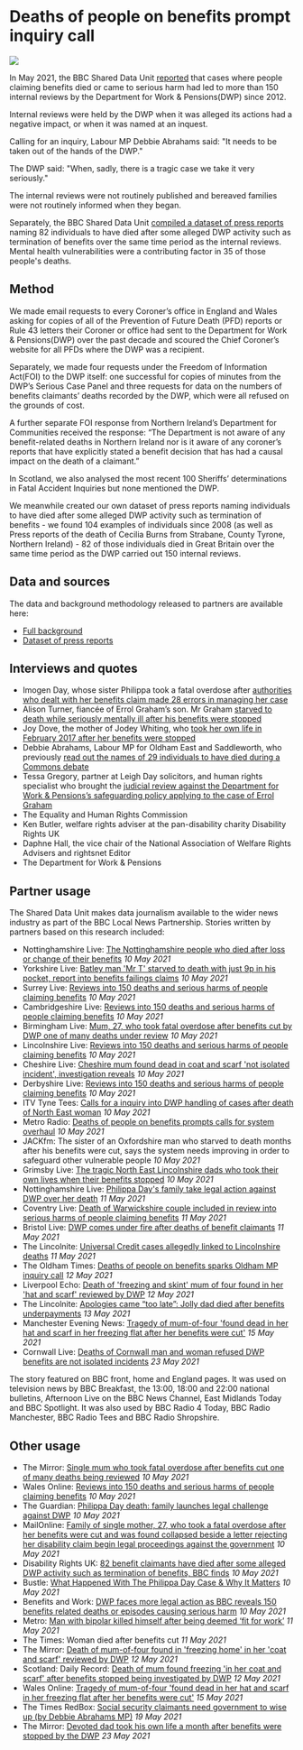 # Deaths of people on benefits prompt inquiry call

![](https://ichef.bbci.co.uk/news/976/cpsprodpb/12099/production/_118418837_dwp.png)

In May 2021, the BBC Shared Data Unit [reported](https://www.bbc.co.uk/news/uk-56819727) that cases where people claiming benefits died or came to serious harm had led to more than 150 internal reviews by the Department for Work & Pensions(DWP) since 2012.

Internal reviews were held by the DWP when it was alleged its actions had a negative impact, or when it was named at an inquest.

Calling for an inquiry, Labour MP Debbie Abrahams said: "It needs to be taken out of the hands of the DWP."

The DWP said: "When, sadly, there is a tragic case we take it very seriously."

The internal reviews were not routinely published and bereaved families were not routinely informed when they began.

Separately, the BBC Shared Data Unit [compiled a dataset of press reports](https://drive.google.com/file/d/12or_c9cUspul4IWM1Tiv45tEuWSjyOzf/view?usp=sharing) naming 82 individuals to have died after some alleged DWP activity such as termination of benefits over the same time period as the internal reviews. Mental health vulnerabilities were a contributing factor in 35 of those people's deaths.


## Method

We made email requests to every Coroner’s office in England and Wales asking for copies of all of the Prevention of Future Death (PFD) reports or Rule 43 letters their Coroner or office had sent to the Department for Work & Pensions(DWP) over the past decade and scoured the Chief Coroner’s website for all PFDs where the DWP was a recipient.

Separately, we made four requests under the Freedom of Information Act(FOI) to the DWP itself: one successful for copies of minutes from the DWP’s Serious Case Panel and three requests for data on the numbers of benefits claimants’ deaths recorded by the DWP, which were all refused on the grounds of cost.

A further separate FOI response from Northern Ireland’s Department for Communities received the response: “The Department is not aware of any benefit-related deaths in Northern Ireland nor is it aware of any coroner’s reports that have explicitly stated a benefit decision that has had a causal impact on the death of a claimant.” 

In Scotland, we also analysed the most recent 100 Sheriffs’ determinations in Fatal Accident Inquiries but none mentioned the DWP.

We meanwhile created our own dataset of press reports naming individuals to have died after some alleged DWP activity such as termination of benefits - we found 104 examples of individuals since 2008 (as well as Press reports of the death of Cecilia Burns from Strabane, County Tyrone, Northern Ireland) - 82 of those individuals died in Great Britain over the same time period as the DWP carried out 150 internal reviews. 

## Data and sources

The data and background methodology released to partners are available here:
* [Full background](https://docs.google.com/document/d/1xm4jbi5bB1ONy0LHLCmAV4xVNJCM47a38ued_wtLyuY/edit?usp=sharing)
* [Dataset of press reports](https://drive.google.com/file/d/12or_c9cUspul4IWM1Tiv45tEuWSjyOzf/view?usp=sharing)

## Interviews and quotes

* Imogen Day, whose sister Philippa took a fatal overdose after [authorities who dealt with her benefits claim made 28 errors in managing her case](https://www.bbc.co.uk/news/uk-england-nottinghamshire-55826996)
* Alison Turner, fiancée of Errol Graham’s son. Mr Graham [starved to death while seriously mentally ill after his benefits were stopped](https://www.theguardian.com/society/2021/mar/04/family-of-man-who-starved-to-death-after-benefits-cut-loses-case-against-dwp)
* Joy Dove, the mother of Jodey Whiting, who [took her own life in February 2017 after her benefits were stopped](https://www.bbc.co.uk/news/uk-england-tees-54907346)
* Debbie Abrahams,  Labour MP for Oldham East and Saddleworth, who previously [read out the names of 29 individuals to have died during a Commons debate](https://www.theyworkforyou.com/whall/?id=2019-04-24c.325.1)
* Tessa Gregory, partner at Leigh Day solicitors, and human rights specialist who brought the [judicial review against the Department for Work & Pensions’s safeguarding policy applying to the case of Errol Graham](https://www.theguardian.com/society/2021/mar/04/family-of-man-who-starved-to-death-after-benefits-cut-loses-case-against-dwp)
* The Equality and Human Rights Commission
* Ken Butler, welfare rights adviser at the pan-disability charity Disability Rights UK
* Daphne Hall, the vice chair of the National Association of Welfare Rights Advisers and rightsnet Editor
* The Department for Work & Pensions

## Partner usage

The Shared Data Unit makes data journalism available to the wider news industry as part of the BBC Local News Partnership.
Stories written by partners based on this research included:

* Nottinghamshire Live: [The Nottinghamshire people who died after loss or change of their benefits](https://www.nottinghampost.com/news/local-news/nottinghamshire-people-who-died-after-5393313.amp) *10 May 2021*
* Yorkshire Live: [Batley man 'Mr T' starved to death with just 9p in his pocket, report into benefits failings claims](https://www.examinerlive.co.uk/news/west-yorkshire-news/batley-man-mr-t-starved-20554513) *10 May 2021*
* Surrey Live: [Reviews into 150 deaths and serious harms of people claiming benefits](https://www.getsurrey.co.uk/news/uk-world-news/reviews-150-deaths-serious-harms-20561241) *10 May 2021*
* Cambridgeshire Live: [Reviews into 150 deaths and serious harms of people claiming benefits](https://www.cambridge-news.co.uk/news/uk-world-news/reviews-150-deaths-serious-harms-20561241) *10 May 2021*
* Birmingham Live: [Mum, 27, who took fatal overdose after benefits cut by DWP one of many deaths under review](https://www.birminghammail.co.uk/news/midlands-news/mum-27-who-took-fatal-20561761) *10 May 2021*
* Lincolnshire Live: [Reviews into 150 deaths and serious harms of people claiming benefits](https://www.lincolnshirelive.co.uk/news/uk-world-news/reviews-150-deaths-serious-harms-5394649) *10 May 2021*
* Cheshire Live: [Cheshire mum found dead in coat and scarf 'not isolated incident', investigation reveals](https://www.cheshire-live.co.uk/news/chester-cheshire-news/cheshire-mum-found-dead-coat-20561915) *10 May 2021*
* Derbyshire Live: [Reviews into 150 deaths and serious harms of people claiming benefits](https://www.derbytelegraph.co.uk/news/uk-world-news/reviews-150-deaths-serious-harms-5394649) *10 May 2021*
* ITV Tyne Tees: [Calls for a inquiry into DWP handling of cases after death of North East woman](https://www.itv.com/news/tyne-tees/2021-05-10/calls-for-a-inquiry-into-dwp-handling-of-cases-after-death-of-north-east-woman) *10 May 2021*
* Metro Radio: [Deaths of people on benefits prompts calls for system overhaul](https://planetradio.co.uk/metro/local/news/deaths-of-people-on-benefits-prompts-calls-for-system-overhaul/) *10 May 2021*
* JACKfm: The sister of an Oxfordshire man who starved to death months after his benefits were cut, says the system needs improving in order to safeguard other vulnerable people *10 May 2021*
* Grimsby Live: [The tragic North East Lincolnshire dads who took their own lives when their benefits stopped](https://www.grimsbytelegraph.co.uk/news/local-news/tragic-north-east-lincolnshire-dads-5391922) *10 May 2021*
* Nottinghamshire Live: [Philippa Day's family take legal action against DWP over her death](https://www.nottinghampost.com/news/nottingham-news/family-take-legal-action-against-5398647.amp) *11 May 2021*
* Coventry Live: [Death of Warwickshire couple included in review into serious harms of people claiming benefits](https://www.coventrytelegraph.net/news/coventry-news/death-warwickshire-couple-included-review-20565990) *11 May 2021*
* Bristol Live: [DWP comes under fire after deaths of benefit claimants](https://www.bristolpost.co.uk/news/health/dwp-comes-under-fire-after-5397346) *11 May 2021*
* The Lincolnite: [Universal Credit cases allegedly linked to Lincolnshire deaths](https://thelincolnite.co.uk/2021/05/universal-credit-cases-allegedly-linked-to-lincolnshire-deaths/) *11 May 2021*
* The Oldham Times: [Deaths of people on benefits sparks Oldham MP inquiry call](https://www.theoldhamtimes.co.uk/news/19294130.deaths-people-benefits-sparks-oldham-mp-inquiry-call/) *12 May 2021*
* Liverpool Echo: [Death of 'freezing and skint' mum of four found in her 'hat and scarf' reviewed by DWP](https://www.liverpoolecho.co.uk/news/liverpool-news/death-freezing-skint-mum-four-20570472) *12 May 2021*
* The Lincolnite: [Apologies came “too late”: Jolly dad died after benefits underpayments](https://thelincolnite.co.uk/2021/05/apologies-came-too-late-jolly-dad-died-after-benefits-underpayments/) *13 May 2021*
* Manchester Evening News: [Tragedy of mum-of-four 'found dead in her hat and scarf in her freezing flat after her benefits were cut'](https://www.manchestereveningnews.co.uk/news/greater-manchester-news/tragedy-mum-four-found-dead-20602214) *15 May 2021*
* Cornwall Live: [Deaths of Cornwall man and woman refused DWP benefits are not isolated incidents](https://www.cornwalllive.com/news/cornwall-news/deaths-cornwall-man-woman-refused-5442546) *23 May 2021*

The story featured on BBC front, home and England pages. It was used on television news by BBC Breakfast, the 13:00, 18:00 and 22:00 national bulletins, Afternoon Live on the BBC News Channel, East Midlands Today and BBC Spotlight. It was also used by BBC Radio 4 Today, BBC Radio Manchester, BBC Radio Tees and BBC Radio Shropshire.

## Other usage

* The Mirror: [Single mum who took fatal overdose after benefits cut one of many deaths being reviewed](https://www.mirror.co.uk/news/uk-news/single-mum-who-took-fatal-24068481) *10 May 2021*
* Wales Online: [Reviews into 150 deaths and serious harms of people claiming benefits](https://www.walesonline.co.uk/news/uk-news/reviews-150-deaths-serious-harms-20561241) *10 May 2021*
* The Guardian: [Philippa Day death: family launches legal challenge against DWP](https://www.theguardian.com/society/2021/may/10/philippa-day-death-family-legal-challenge-against-dwp) *10 May 2021*
* MailOnline: [Family of single mother, 27, who took a fatal overdose after her benefits were cut and was found collapsed beside a letter rejecting her disability claim begin legal proceedings against the government](https://www.dailymail.co.uk/news/article-9561391/Family-single-mother-27-took-fatal-overdose-benefits-cut-begin-legal-proceedings.html) *10 May 2021* 
* Disability Rights UK: [82 benefit claimants have died after some alleged DWP activity such as termination of benefits, BBC finds](https://www.disabilityrightsuk.org/news/2021/may/82-benefit-claimants-have-died-after-some-alleged-dwp-activity-such-termination) *10 May 2021*
* Bustle: [What Happened With The Philippa Day Case & Why It Matters](https://www.bustle.com/politics/what-happened-with-the-philippa-day-case-why-does-it-matter) *10 May 2021*
* Benefits and Work: [DWP faces more legal action as BBC reveals 150 benefits related deaths or episodes causing serious harm](https://www.benefitsandwork.co.uk/news/4380-dwp-faces-more-legal-action-as-bbc-reveals-150-benefits-related-deaths-or-episodes-causing-serious-harm) *10 May 2021*
* Metro: [Man with bipolar killed himself after being deemed ‘fit for work’](https://metro.co.uk/2021/05/11/man-with-bipolar-killed-himself-after-being-deemed-fit-for-work-14558748/) *11 May 2021*
* The Times: Woman died after benefits cut *11 May 2021*
* The Mirror: [Death of mum-of-four found in 'freezing home' in her 'coat and scarf' reviewed by DWP](https://www.mirror.co.uk/news/uk-news/death-mum-four-found-freezing-24090038) *12 May 2021*
* Scotland: Daily Record: [Death of mum found freezing 'in her coat and scarf' after benefits stopped being investigated by DWP](https://www.dailyrecord.co.uk/news/uk-world-news/dwp-investigating-womans-2017-death-24094467) *12 May 2021*
* Wales Online: [Tragedy of mum-of-four 'found dead in her hat and scarf in her freezing flat after her benefits were cut'](https://www.walesonline.co.uk/news/politics/tragedy-mum-four-found-dead-20604721) *15 May 2021*
* The Times RedBox: [Social security claimants need government to wise up (by Debbie Abrahams MP)](https://www.thetimes.co.uk/article/social-security-claimants-need-government-to-wise-up-g5h0dtqlm) *19 May 2021*
* The Mirror: [Devoted dad took his own life a month after benefits were stopped by the DWP](https://www.mirror.co.uk/news/uk-news/devoted-dad-took-life-week-24166355) *23 May 2021*
